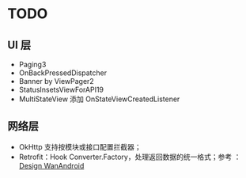 # TODO

## UI 层

- Paging3
- OnBackPressedDispatcher
- Banner by ViewPager2
- StatusInsetsViewForAPI19
- MultiStateView 添加 OnStateViewCreatedListener

## 网络层

- OkHttp 支持按模块或接口配置拦截器；
- Retrofit：Hook Converter.Factory，处理返回数据的统一格式；参考 ：[Design WanAndroid](https://github.com/Lowae/Design-WanAndroid)
